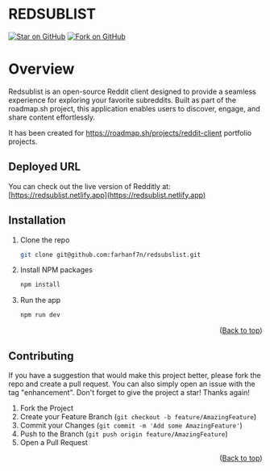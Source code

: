 # REDSUBLIST

[![Star on GitHub](https://img.shields.io/github/stars/rafacv23/redditly?style=social)](https://github.com/rafacv23/redditly) [![Fork on GitHub](https://img.shields.io/github/forks/rafacv23/redditly?style=social)](https://github.com/rafacv23/redditly/fork)

# Overview

Redsublist is an open-source Reddit client designed to provide a seamless experience for exploring your favorite subreddits. Built as part of the roadmap.sh project, this application enables users to discover, engage, and share content effortlessly.

It has been created for https://roadmap.sh/projects/reddit-client portfolio projects.


## Deployed URL

You can check out the live version of Redditly at: [https://redsublist.netlify.app](https://redsublist.netlify.app)

## Installation

1. Clone the repo
   ```sh
   git clone git@github.com:farhanf7n/redsubslist.git
   ```
2. Install NPM packages
   ```sh
   npm install
   ```

3. Run the app
   ```sh
   npm run dev
   ```
<p align="right">(<a href="#readme-top">Back to top</a>)</p>

<!-- CONTRIBUTING -->

## Contributing

If you have a suggestion that would make this project better, please fork the repo and create a pull request. You can also simply open an issue with the tag "enhancement".
Don't forget to give the project a star! Thanks again!

1. Fork the Project
2. Create your Feature Branch (`git checkout -b feature/AmazingFeature`)
3. Commit your Changes (`git commit -m 'Add some AmazingFeature'`)
4. Push to the Branch (`git push origin feature/AmazingFeature`)
5. Open a Pull Request

<p align="right">(<a href="#readme-top">Back to top</a>)</p>
